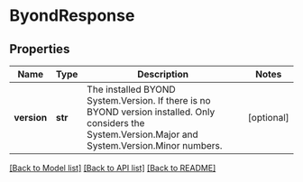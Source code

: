 # ByondResponse

## Properties
Name | Type | Description | Notes
------------ | ------------- | ------------- | -------------
**version** | **str** | The installed BYOND System.Version. If there is no BYOND version installed. Only considers the System.Version.Major and System.Version.Minor numbers. | [optional] 

[[Back to Model list]](../README.md#documentation-for-models) [[Back to API list]](../README.md#documentation-for-api-endpoints) [[Back to README]](../README.md)


